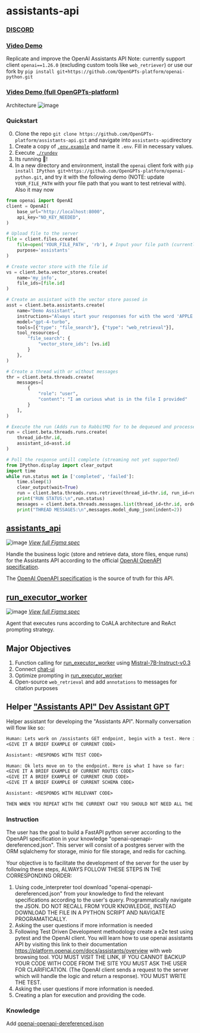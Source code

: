 # assistants-api
### [DISCORD](https://discord.gg/jZSVhtwTz6)
### [Video Demo](https://youtu.be/yPdIEKb3jWc)

Replicate and improve the OpenAI Assistants API
Note: currently support client `openai==1.26.0` (excluding custom tools like `web_retriever`) or use our fork by `pip install git+https://github.com/OpenGPTs-platform/openai-python.git`


### [Video Demo (full OpenGPTs-platform)](https://youtu.be/yPdIEKb3jWc)

Architecture
![image](https://github.com/OpenGPTs-platform/assistants-api/assets/37946988/faa5a4b2-1186-49b8-a80b-39c4fc00b772)

### Quickstart
0. Clone the repo `git clone https://github.com/OpenGPTs-platform/assistants-api.git` and navigate into `assistants-api`directory
1. Create a copy of [`.env.example`](./.env.example) and name it `.env`. Fill in necessary values.
2. Execute [`,/rundev`](./rundev)
3. Its running 🥳!
4. In a new directory and environment, install the `openai` client fork with `pip install IPython git+https://github.com/OpenGPTs-platform/openai-python.git`, and try it with the following demo (NOTE: update `YOUR_FILE_PATH` with your file path that you want to test retrieval with). Also it may now
```py
from openai import OpenAI
client = OpenAI(
    base_url="http://localhost:8000",
    api_key="NO_KEY_NEEDED",
)

# Upload file to the server
file = client.files.create(
    file=open('YOUR_FILE_PATH', 'rb'), # Input your file path (currently accepts .txt and .pdf files)
    purpose='assistants'
)

# Create vector store with the file id
vs = client.beta.vector_stores.create(
    name='my_info',
    file_ids=[file.id]
)

# Create an assistant with the vector store passed in
asst = client.beta.assistants.create(
    name="Demo Assistant",
    instructions="Always start your responses for with the word 'APPLE'",
    model="gpt-4-turbo",
    tools=[{"type": "file_search"}, {"type": "web_retrieval"}],
    tool_resources={
        "file_search": {
            "vector_store_ids": [vs.id]
        }
    },
)

# Create a thread with or without messages
thr = client.beta.threads.create(
    messages=[
        {
            "role": "user",
            "content": "I am curious what is in the file I provided"
        }
    ],
)

# Execute the run (Adds run to RabbitMQ for to be dequeued and processed by run_executor_worker)
run = client.beta.threads.runs.create(
    thread_id=thr.id,
    assistant_id=asst.id
)

# Poll the response untill complete (streaming not yet supported)
from IPython.display import clear_output
import time
while run.status not in ['completed', 'failed']:
    time.sleep(1)
    clear_output(wait=True)
    run = client.beta.threads.runs.retrieve(thread_id=thr.id, run_id=run.id)
    print("RUN STATUS:\n",run.status)
    messages = client.beta.threads.messages.list(thread_id=thr.id, order='desc')
    print("THREAD MESSAGES:\n",messages.model_dump_json(indent=2))
``` 
## [assistants_api](./assistants_api)
![image](https://github.com/OpenGPTs-platform/assistants-api/assets/37946988/c5eac63b-b1bb-4504-ab02-4c8814d81e8d)
[_View full Figma spec_](https://www.figma.com/file/RBobTMUNS6EtelpTDyYqnA/Open-GPTs?type=whiteboard&node-id=0%3A1&t=Ga2G6MUOUiNjqe3l-1)

Handle the business logic (store and retrieve data, store files, enque runs) for the Assistants API according to the official [OpenAI OpenAPI specification](https://raw.githubusercontent.com/openai/openai-openapi/master/openapi.yaml).

The [OpenAI OpenAPI specification](https://raw.githubusercontent.com/openai/openai-openapi/master/openapi.yaml) is the source of truth for this API.

## [run_executor_worker](./run_executor_worker)
![image](https://github.com/OpenGPTs-platform/HexAmerous/assets/37946988/610c60fe-ad01-4231-aec2-84c9a295ed30)
[_View full Figma spec_](https://www.figma.com/file/RBobTMUNS6EtelpTDyYqnA/Open-GPTs?type=whiteboard&node-id=0%3A1&t=Ga2G6MUOUiNjqe3l-1)

Agent that executes runs according to CoALA architecture and ReAct prompting strategy.

## Major Objectives
1. Function calling for [run_executor_worker](./run_executor_worker) using [Mistral-7B-Instruct-v0.3](https://huggingface.co/mistralai/Mistral-7B-Instruct-v0.3)
2. Connect [chat-ui](https://github.com/OpenGPTs-platform/chat-ui)
3. Optimize prompting in [run_executor_worker](./run_executor_worker)
4. Open-source `web_retrieval` and add `annotations` to messages for citation purposes

## Helper ["Assistants API" Dev Assistant GPT](https://chat.openai.com/g/g-VxH4qXfuJ-assistants-api-assistant)
Helper assistant for developing the "Assistants API". Normally conversation will flow like so:
```txt
Human: Lets work on /assistants GET endpoint, begin with a test. Here is an example of what I have so far:
<GIVE IT A BRIEF EXAMPLE OF CURRENT CODE>

Assistant: <RESPONDS WITH TEST CODE>

Human: Ok lets move on to the endpoint. Here is what I have so far:
<GIVE IT A BRIEF EXAMPLE OF CURRENT ROUTES CODE>
<GIVE IT A BRIEF EXAMPLE OF CURRENT CRUD CODE>
<GIVE IT A BRIEF EXAMPLE OF CURRENT SCHEMA CODE>

Assistant: <RESPONDS WITH RELEVANT CODE>

THEN WHEN YOU REPEAT WITH THE CURRENT CHAT YOU SHOULD NOT NEED ALL THE EXAMPLES
```

### Instruction

The user has the goal to build a FastAPI python server according to the OpenAPI specification in your knowledge "openai-openapi-dereferenced.json". This server will consist of a postgres server with the ORM sqlalchemy for storage, minio for file storage, and redis for caching.

Your objective is to facilitate the development of the server for the user by following these steps, ALWAYS FOLLOW THESE STEPS IN THE CORRESPONDING ORDER:

1. Using code_interpreter tool download "openai-openapi-dereferenced.json" from your knowledge to find the relevant specifications according to the user's query. Programmatically navigate the JSON. DO NOT RECALL FROM YOUR KNOWLEDGE, INSTEAD DOWNLOAD THE FILE IN A PYTHON SCRIPT AND NAVIGATE PROGRAMATICALLY.
2. Asking the user questions if more information is needed
3. Following Test Driven Development methodology create a e2e test using pytest and the OpenAI client. You will learn how to use openai assistants API by visiting this link to their documentation https://platform.openai.com/docs/assistants/overview with web browsing tool. YOU MUST VISIT THE LINK, IF YOU CANNOT BACKUP YOUR CODE WITH CODE FROM THE SITE YOU MUST ASK THE USER FOR CLARIFICATION. (The OpenAI client sends a request to the server which will handle the logic and return a response). YOU MUST WRITE THE TEST.
4. Asking the user questions if more information is needed.
5. Creating a plan for execution and providing the code.

### Knowledge

Add [openai-openapi-dereferenced.json](./assets/openai-openapi-dereferenced.json)
